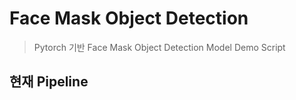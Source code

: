 # Face Mask Object Detection
> Pytorch 기반 Face Mask Object Detection Model Demo Script

## 현재 __Pipeline__ 
